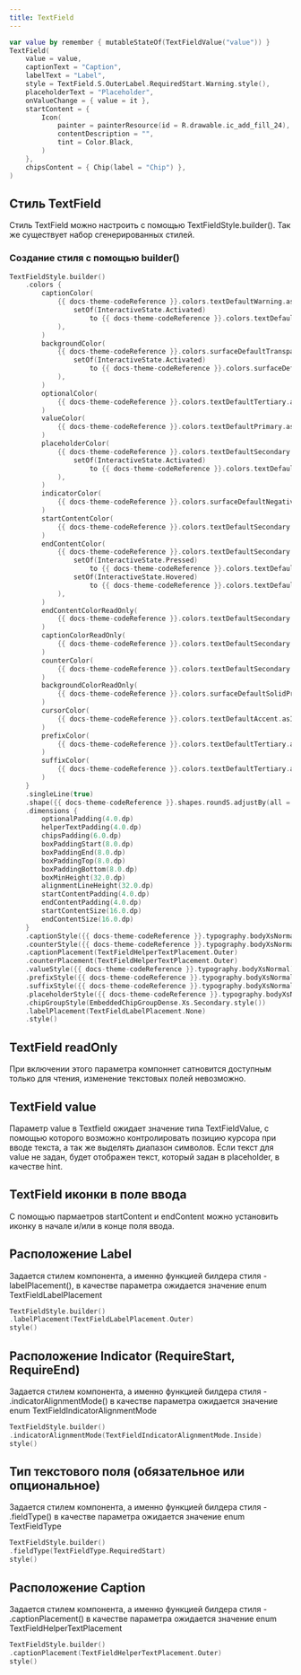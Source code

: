 ```yaml
---
title: TextField
--- 
```


```kotlin
var value by remember { mutableStateOf(TextFieldValue("value")) }
TextField(
    value = value,
    captionText = "Caption",
    labelText = "Label",
    style = TextField.S.OuterLabel.RequiredStart.Warning.style(),
    placeholderText = "Placeholder",
    onValueChange = { value = it },
    startContent = {
        Icon(
            painter = painterResource(id = R.drawable.ic_add_fill_24),
            contentDescription = "",
            tint = Color.Black,
        )
    },
    chipsContent = { Chip(label = "Chip") },
)
```

## Стиль TextField

Стиль TextField можно настроить с помощью TextFieldStyle.builder(). Так же существует набор сгенерированных стилей.

### Создание стиля с помощью builder()

```kotlin
TextFieldStyle.builder()
    .colors {
        captionColor(
            {{ docs-theme-codeReference }}.colors.textDefaultWarning.asInteractive(
                setOf(InteractiveState.Activated)
                    to {{ docs-theme-codeReference }}.colors.textDefaultSecondary,
            ),
        )
        backgroundColor(
            {{ docs-theme-codeReference }}.colors.surfaceDefaultTransparentWarning.asInteractive(
                setOf(InteractiveState.Activated)
                    to {{ docs-theme-codeReference }}.colors.surfaceDefaultTransparentSecondary,
            ),
        )
        optionalColor(
            {{ docs-theme-codeReference }}.colors.textDefaultTertiary.asInteractive(),
        )
        valueColor(
            {{ docs-theme-codeReference }}.colors.textDefaultPrimary.asInteractive(),
        )
        placeholderColor(
            {{ docs-theme-codeReference }}.colors.textDefaultSecondary.asInteractive(
                setOf(InteractiveState.Activated)
                    to {{ docs-theme-codeReference }}.colors.textDefaultTertiary,
            ),
        )
        indicatorColor(
            {{ docs-theme-codeReference }}.colors.surfaceDefaultNegative.asInteractive(),
        )
        startContentColor(
            {{ docs-theme-codeReference }}.colors.textDefaultSecondary.asInteractive(),
        )
        endContentColor(
            {{ docs-theme-codeReference }}.colors.textDefaultSecondary.asInteractive(
                setOf(InteractiveState.Pressed)
                    to {{ docs-theme-codeReference }}.colors.textDefaultSecondaryActive,
                setOf(InteractiveState.Hovered)
                    to {{ docs-theme-codeReference }}.colors.textDefaultSecondaryHover,
            ),
        )
        endContentColorReadOnly(
            {{ docs-theme-codeReference }}.colors.textDefaultSecondary.multiplyAlpha(0.4f).asInteractive(),
        )
        captionColorReadOnly(
            {{ docs-theme-codeReference }}.colors.textDefaultSecondary.asInteractive(),
        )
        counterColor(
            {{ docs-theme-codeReference }}.colors.textDefaultSecondary.asInteractive(),
        )
        backgroundColorReadOnly(
            {{ docs-theme-codeReference }}.colors.surfaceDefaultSolidPrimary.multiplyAlpha(0.4f).asInteractive(),
        )
        cursorColor(
            {{ docs-theme-codeReference }}.colors.textDefaultAccent.asInteractive(),
        )
        prefixColor(
            {{ docs-theme-codeReference }}.colors.textDefaultTertiary.asInteractive(),
        )
        suffixColor(
            {{ docs-theme-codeReference }}.colors.textDefaultTertiary.asInteractive(),
        )
    }
    .singleLine(true)
    .shape({{ docs-theme-codeReference }}.shapes.roundS.adjustBy(all = 0.0.dp))
    .dimensions {
        optionalPadding(4.0.dp)
        helperTextPadding(4.0.dp)
        chipsPadding(6.0.dp)
        boxPaddingStart(8.0.dp)
        boxPaddingEnd(8.0.dp)
        boxPaddingTop(8.0.dp)
        boxPaddingBottom(8.0.dp)
        boxMinHeight(32.0.dp)
        alignmentLineHeight(32.0.dp)
        startContentPadding(4.0.dp)
        endContentPadding(4.0.dp)
        startContentSize(16.0.dp)
        endContentSize(16.0.dp)
    }
    .captionStyle({{ docs-theme-codeReference }}.typography.bodyXsNormal)
    .counterStyle({{ docs-theme-codeReference }}.typography.bodyXsNormal)
    .captionPlacement(TextFieldHelperTextPlacement.Outer)
    .counterPlacement(TextFieldHelperTextPlacement.Outer)
    .valueStyle({{ docs-theme-codeReference }}.typography.bodyXsNormal)
    .prefixStyle({{ docs-theme-codeReference }}.typography.bodyXsNormal)
    .suffixStyle({{ docs-theme-codeReference }}.typography.bodyXsNormal)
    .placeholderStyle({{ docs-theme-codeReference }}.typography.bodyXsNormal)
    .chipGroupStyle(EmbeddedChipGroupDense.Xs.Secondary.style())
    .labelPlacement(TextFieldLabelPlacement.None)
    .style()
```

## TextField readOnly

При включении этого параметра компоннет сатновится доступным только для чтения,
изменение текстовых полей невозможно.

## TextField value

Параметр value в Textfield ожидает значение типа TextFieldValue, с помощью которого
возможно контролировать позицию курсора при вводе текста, а так же выделять диапазон
символов. Если текст для value не задан, будет отображен текст, который задан в placeholder,
в качестве hint.

## TextField иконки в поле ввода

С помощью пармаетров startContent и endContent можно установить иконку в начале
и/или в конце поля ввода.

## Расположение Label

Задается стилем компонента, а именно функцией билдера стиля - labelPlacement(),
в качестве параметра ожидается значение enum TextFieldLabelPlacement

```kotlin
TextFieldStyle.builder()
.labelPlacement(TextFieldLabelPlacement.Outer)
style()
```

## Расположение Indicator (RequireStart, RequireEnd)

Задается стилем компонента, а именно функцией билдера стиля - .indicatorAlignmentMode()
в качестве параметра ожидается значение enum TextFieldIndicatorAlignmentMode

```kotlin
TextFieldStyle.builder()
.indicatorAlignmentMode(TextFieldIndicatorAlignmentMode.Inside)
style()
```

## Тип текстового поля (обязательное или опциональное)

Задается стилем компонента, а именно функцией билдера стиля - .fieldType()
в качестве параметра ожидается значение enum TextFieldType

```kotlin
TextFieldStyle.builder()
.fieldType(TextFieldType.RequiredStart)
style()
```

## Расположение Caption

Задается стилем компонента, а именно функцией билдера стиля - .captionPlacement()
в качестве параметра ожидается значение enum TextFieldHelperTextPlacement

```kotlin
TextFieldStyle.builder()
.captionPlacement(TextFieldHelperTextPlacement.Outer)
style()
```
